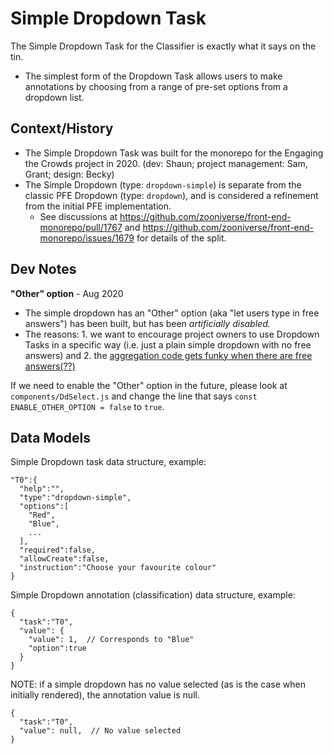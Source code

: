 # Simple Dropdown Task

The Simple Dropdown Task for the Classifier is exactly what it says on the tin.

- The simplest form of the Dropdown Task allows users to make annotations by choosing from a range of pre-set options from a dropdown list.

## Context/History

- The Simple Dropdown Task was built for the monorepo for the Engaging the Crowds project in 2020. (dev: Shaun; project management: Sam, Grant; design: Becky)
- The Simple Dropdown (type: `dropdown-simple`) is separate from the classic PFE Dropdown (type: `dropdown`), and is considered a refinement from the initial PFE implementation.
  - See discussions at https://github.com/zooniverse/front-end-monorepo/pull/1767 and https://github.com/zooniverse/front-end-monorepo/issues/1679 for details of the split.

## Dev Notes

**"Other" option** - Aug 2020

- The simple dropdown has an "Other" option (aka "let users type in free answers") has been built, but has been _artificially disabled._
- The reasons: 1. we want to encourage project owners to use Dropdown Tasks in a specific way (i.e. just a plain simple dropdown with no free answers) and 2. the [aggregation code gets funky when there are free answers(??)](https://github.com/zooniverse/caesar/issues/841)

If we need to enable the "Other" option in the future, please look at `components/DdSelect.js` and change the line that says `const ENABLE_OTHER_OPTION = false` to `true`.


## Data Models

Simple Dropdown task data structure, example:

```
"T0":{
  "help":"",
  "type":"dropdown-simple",
  "options":[
    "Red",
    "Blue",
    ...
  ],
  "required":false,
  "allowCreate":false,
  "instruction":"Choose your favourite colour"
}
```

Simple Dropdown annotation (classification) data structure, example:

```
{
  "task":"T0",
  "value": {
    "value": 1,  // Corresponds to "Blue"
    "option":true
  }
}
```

NOTE: if a simple dropdown has no value selected (as is the case when initially rendered), the annotation value is null.

```
{
  "task":"T0",
  "value": null,  // No value selected
}
```
